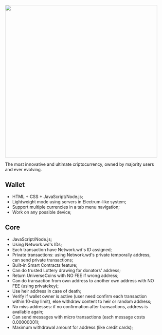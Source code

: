 <img width="500px" src="https://api.blockai.com/v1/registrations/ern1Ke/preview"/>

The most innovative and ultimate criptocurrency, owned by majority users and ever evolving.

## Wallet
* HTML + CSS + JavaScript/Node.js;
* Lightweight mode using servers in Electrum-like system;
* Support multiple currencies in a tab menu navigation;
* Work on any possible device;

## Core
* JavaScript/Node.js;
* Using Network.wd's IDs;
* Each transaction have Network.wd's ID assigned;
* Private transactions: using Network.wd's private temporally address, can send private transactions;
* Built-in Smart Contracts feature;
* Can do trusted Lottery drawing for donators' address;
* Return UniverseCoins with NO FEE if wrong address;
* Can do transaction from own address to another own address with NO FEE (using privatekey);
* Use heir address in case of death;
* Verify if wallet owner is active (user need confirm each transaction within 10-day limit), else withdraw content to heir or random address;
* No miss addresses: if no confirmation after transactions, address is available again;
* Can send messages with micro transactions (each message costs 0.00000001);
* Maximum withdrawal amount for address (like credit cards);
